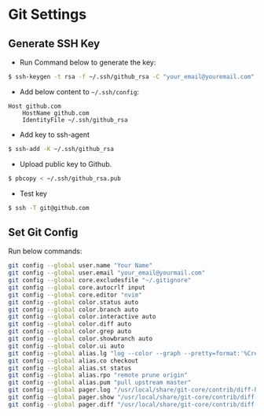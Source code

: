 Git Settings
============

## Generate SSH Key

* Run Command below to generate the key:

```bash
$ ssh-keygen -t rsa -f ~/.ssh/github_rsa -C "your_email@youremail.com"
```
* Add below content to `~/.ssh/config`:

```
Host github.com
    HostName github.com
    IdentityFile ~/.ssh/github_rsa
```

* Add key to ssh-agent

```bash
$ ssh-add -K ~/.ssh/github_rsa
```

* Upload public key to Github.

```bash
$ pbcopy < ~/.ssh/github_rsa.pub
```

* Test key

```bash
$ ssh -T git@github.com
```

## Set Git Config

Run below commands:

```bash
git config --global user.name "Your Name"
git config --global user.email "your_email@yourmail.com"
git config --global core.excludesfile "~/.gitignore"
git config --global core.autocrlf input
git config --global core.editor "nvim"
git config --global color.status auto
git config --global color.branch auto
git config --global color.interactive auto
git config --global color.diff auto
git config --global color.grep auto
git config --global color.showbranch auto
git config --global color.ui auto
git config --global alias.lg "log --color --graph --pretty=format:'%Cred%h%Creset -%C(yellow)%d%Creset %s %Cgreen(%cr)%C(bold blue)<%an>%Creset' --abbrev-commit"
git config --global alias.co checkout
git config --global alias.st status
git config --global alias.rpo "remote prune origin"
git config --global alias.pum "pull upstream master"
git config --global pager.log "/usr/local/share/git-core/contrib/diff-highlight/diff-highlight | less"
git config --global pager.show "/usr/local/share/git-core/contrib/diff-highlight/diff-highlight | less"
git config --global pager.diff "/usr/local/share/git-core/contrib/diff-highlight/diff-highlight | less"
```
